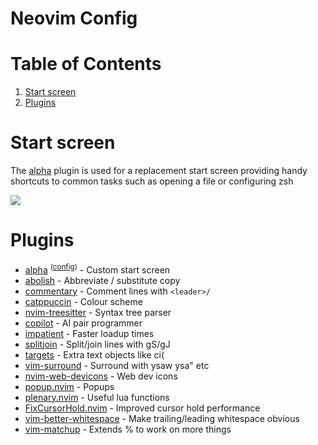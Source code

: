 # Neovim Config

# Table of Contents
1. [Start screen](#start-screen)
1. [Plugins](#plugins)

# Start screen

The [alpha](https://github.com/goolord/alpha-nvim) plugin is used for a replacement start screen providing handy shortcuts to common tasks such as opening a file or configuring zsh

![](https://user-images.githubusercontent.com/11819124/162636293-867adc60-a72f-4a35-afdc-526d49f0dbef.png)

# Plugins

- [alpha](https://github.com/goolord/alpha-nvim) <sup>([config](https://github.com/Rixcy/nvim-lua/blob/main/lua/user/alpha.lua))</sup> - Custom start screen
- [abolish](https://github.com/tpope/vim-abolish) - Abbreviate / substitute copy
- [commentary](https://github.com/tpope/vim-commentary) - Comment lines with `<leader>/`
- [catppuccin](https://github.com/catppuccin/nvim) - Colour scheme
- [nvim-treesitter](https://github.com/nvim-treesitter/nvim-treesitter) - Syntax tree parser
- [copilot](https://github.com/github/copilot.vim) - AI pair programmer
- [impatient](https://github.com/lewis6991/impatient.nvim) - Faster loadup times
- [splitjoin](https://github.com/AndrewRadev/splitjoin.vim) - Split/join lines with gS/gJ
- [targets](https://github.com/wellle/targets.vim) - Extra text objects like ci(
- [vim-surround](https://github.com/tpope/vim-surround) - Surround with ysaw ysa" etc
- [nvim-web-devicons](https://github.com/kyazdani42/nvim-web-devicons) - Web dev icons
- [popup.nvim](https://github.com/nvim-lua/popup.nvim) - Popups
- [plenary.nvim](https://github.com/nvim-lua/plenary.nvim) - Useful lua functions
- [FixCursorHold.nvim](https://github.com/antoinemadec/FixCursorHold.nvim) - Improved cursor hold performance
- [vim-better-whitespace](https://github.com/ntpeters/vim-better-whitespace) - Make trailing/leading whitespace obvious
- [vim-matchup](https://github.com/andymass/vim-matchup) - Extends % to work on more things

